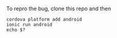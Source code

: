 To repro the bug, clone this repo and then

    cordova platform add android
    ionic run android
    echo $?
